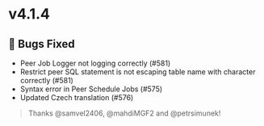 # v4.1.4

## 🧐 Bugs Fixed
- Peer Job Logger not logging correctly (#581)
- Restrict peer SQL statement is not escaping table name with character correctly (#581)
- Syntax error in Peer Schedule Jobs (#575)
- Updated Czech translation (#576)

> Thanks @samvel2406, @mahdiMGF2 and @petrsimunek!